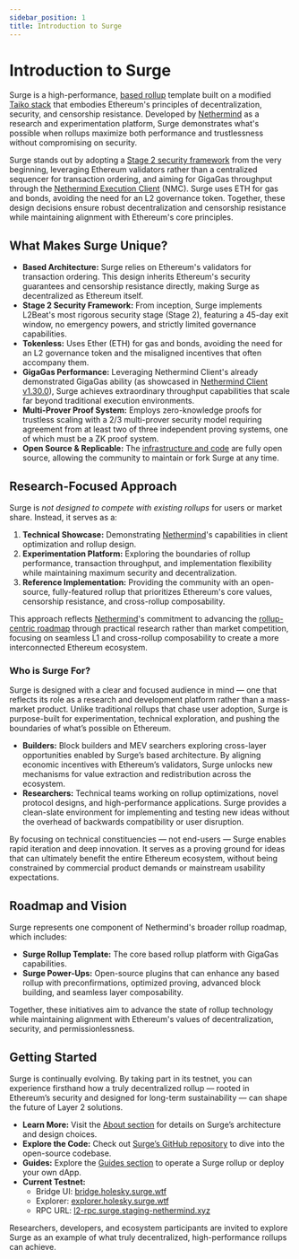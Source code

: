 ```yaml
---
sidebar_position: 1
title: Introduction to Surge
---
```


# Introduction to Surge

Surge is a high-performance, [based rollup](https://ethresear.ch/t/based-rollups-superpowers-from-l1-sequencing/15016)
template built on a modified [Taiko stack](https://taiko.xyz/) that embodies Ethereum's principles of decentralization,
security, and censorship resistance. Developed by [Nethermind](https://nethermind.io) as a research and experimentation
platform, Surge demonstrates what's possible when rollups maximize both performance and trustlessness without
compromising on security.

Surge stands out by adopting
a [Stage 2 security framework](https://medium.com/l2beat/introducing-stages-a-framework-to-evaluate-rollups-maturity-d290bb22befe#:~:text=Stage%202%20%E2%80%94%20No,from%20governance%20attacks.)
from the very beginning, leveraging Ethereum validators rather than a centralized sequencer for transaction ordering,
and aiming for GigaGas throughput through
the [Nethermind Execution Client](https://github.com/NethermindEth/nethermind) (NMC). Surge uses ETH for gas and bonds,
avoiding the need for an L2 governance token. Together, these design decisions ensure robust decentralization and
censorship resistance while maintaining alignment with Ethereum's core principles.

## What Makes Surge Unique?

- **Based Architecture:** Surge relies on Ethereum's validators for transaction ordering. This design inherits
  Ethereum's security guarantees and censorship resistance directly, making Surge as decentralized as Ethereum itself.
- **Stage 2 Security Framework:** From inception, Surge implements L2Beat's most rigorous security stage (Stage 2),
  featuring a 45-day exit window, no emergency powers, and strictly limited governance capabilities.
- **Tokenless:** Uses Ether (ETH) for gas and bonds, avoiding the need for an L2 governance token and the misaligned
  incentives that often accompany them.
- **GigaGas Performance:** Leveraging Nethermind Client's already
  demonstrated GigaGas ability (as showcased in
  [Nethermind Client v1.30.0](https://github.com/NethermindEth/nethermind/releases/tag/1.30.0)), Surge achieves
  extraordinary throughput capabilities that scale far beyond traditional execution environments.
- **Multi-Prover Proof System:** Employs zero-knowledge proofs for trustless scaling with a 2/3 multi-prover security
  model requiring agreement from at least two of three independent proving systems, one of which must be a ZK proof
  system.
- **Open Source & Replicable:** The [infrastructure and code](https://github.com/NethermindEth/surge) are fully open
  source, allowing the community to maintain or fork Surge at any time.

## Research-Focused Approach

Surge is *not designed to compete with existing rollups* for users or market share. Instead, it serves as a:

1. **Technical Showcase:** Demonstrating [Nethermind](https://www.nethermind.io/)'s capabilities in client optimization
   and rollup design.
2. **Experimentation Platform:** Exploring the boundaries of rollup performance, transaction throughput, and
   implementation flexibility while maintaining maximum security and decentralization.
3. **Reference Implementation:** Providing the community with an open-source, fully-featured rollup that prioritizes
   Ethereum's core values, censorship resistance, and cross-rollup composability.

This approach reflects [Nethermind](https://www.nethermind.io/)'s commitment to advancing
the [rollup-centric roadmap](https://vitalik.eth.limo/general/2024/10/17/futures2.html) through practical research
rather than market competition, focusing on seamless L1 and cross-rollup composability to create a more interconnected
Ethereum ecosystem.

### Who is Surge For?

Surge is designed with a clear and focused audience in mind — one that reflects its role as a research and development
platform rather than a mass-market product. Unlike traditional rollups that chase user adoption, Surge is purpose-built
for experimentation, technical exploration, and pushing the boundaries of what’s possible on Ethereum.

- **Builders:** Block builders and MEV searchers exploring cross-layer opportunities enabled by Surge’s based
  architecture. By aligning economic incentives with Ethereum’s validators, Surge unlocks new mechanisms for value
  extraction and redistribution across the ecosystem.
- **Researchers:** Technical teams working on rollup optimizations, novel protocol designs, and high-performance
  applications. Surge provides a clean-slate environment for implementing and testing new ideas without the overhead of
  backwards compatibility or user disruption.

By focusing on technical constituencies — not end-users — Surge enables rapid iteration and deep innovation. It serves
as a proving ground for ideas that can ultimately benefit the entire Ethereum ecosystem, without being constrained by
commercial product demands or mainstream usability expectations.

## Roadmap and Vision

Surge represents one component of Nethermind's broader rollup roadmap, which includes:

- **Surge Rollup Template:** The core based rollup platform with GigaGas capabilities.
- **Surge Power-Ups:** Open-source plugins that can enhance any based rollup with preconfirmations, optimized proving,
  advanced block building, and seamless layer composability.

Together, these initiatives aim to advance the state of rollup technology while maintaining alignment with Ethereum's
values of decentralization, security, and permissionlessness.

## Getting Started

Surge is continually evolving. By taking part in its testnet, you can experience firsthand how a truly decentralized
rollup — rooted in Ethereum’s security and designed for long-term sustainability — can shape the future of Layer 2
solutions.

- **Learn More:** Visit the [About section](./about) for details on Surge’s architecture and design choices.
- **Explore the Code:** Check out [Surge’s GitHub repository](https://github.com/NethermindEth/surge) to dive into the
  open-source codebase.
- **Guides:** Explore the [Guides section](./guides) to operate a Surge rollup or deploy your own dApp.
- **Current Testnet:**
    - Bridge UI: [bridge.holesky.surge.wtf](https://bridge.holesky.surge.wtf/)
    - Explorer: [explorer.holesky.surge.wtf](https://explorer.holesky.surge.wtf/)
    - RPC URL: [l2-rpc.surge.staging-nethermind.xyz](https://l2-rpc.surge.staging-nethermind.xyz/)

Researchers, developers, and ecosystem participants are invited to explore Surge as an example of what truly
decentralized, high-performance rollups can achieve.